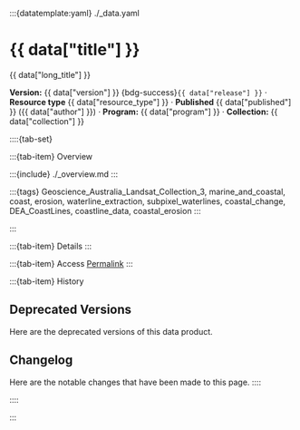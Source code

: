 :::{datatemplate:yaml} ./_data.yaml

{{ data["title"] }}
===================

{{ data["long_title"] }}

**Version:** {{ data["version"] }} {bdg-success}`{{ data["release"] }}` &middot; **Resource type** {{ data["resource_type"] }} &middot; **Published** {{ data["published"] }} ({{ data["author"] }}) &middot; **Program:** {{ data["program"] }} &middot; **Collection:** {{ data["collection"] }}

::::{tab-set}

:::{tab-item} Overview

:::{include} ./_overview.md
:::

:::{tags} Geoscience_Australia_Landsat_Collection_3, marine_and_coastal, coast, erosion, waterline_extraction, subpixel_waterlines, coastal_change, DEA_CoastLines, coastline_data, coastal_erosion
:::

::: <!-- tab-item -->

:::{tab-item} Details
::: <!-- tab-item -->

:::{tab-item} Access
<a rel="bookmark" href="/permalink/ecat-{{data['ecat']}}">Permalink</a>
::: <!-- tab-item -->

:::{tab-item} History

<h2 id="details" class="rubric">Deprecated Versions</h2>

Here are the deprecated versions of this data product.

<h2 id="details" class="rubric">Changelog</h2>

Here are the notable changes that have been made to this page.
:::: <!-- tab-item -->

:::: <!-- tab-set -->

::: <!-- datatemplate:yaml -->
